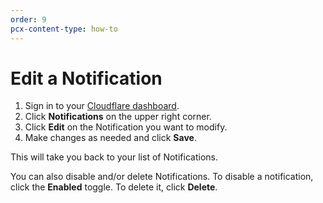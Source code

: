 ```yaml
---
order: 9
pcx-content-type: how-to
---
```


# Edit a Notification

1. Sign in to your [Cloudflare dashboard](https://dash.cloudflare.com/login).
1. Click **Notifications** on the upper right corner.
1. Click **Edit** on the Notification you want to modify.
1. Make changes as needed and click **Save**.

This will take you back to your list of Notifications.

<Aside type="note" header="Note">

You can also disable and/or delete Notifications. To disable a notification, click the **Enabled** toggle. To delete it, click **Delete**.

</Aside>
